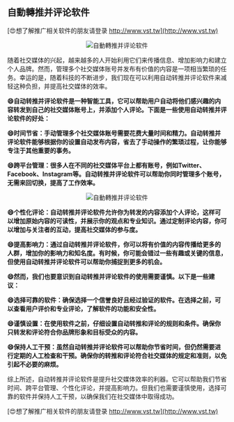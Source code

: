 ## **自動轉推并评论软件**

[😍想了解推广相关软件的朋友请登录 http://www.vst.tw](http://www.vst.tw)

 <center><img src="https://vst.tw/MP4/tuiguang/png/6.png" alt="自動轉推并评论软件"></center>

随着社交媒体的兴起，越来越多的人开始利用它们来传播信息、增加影响力和建立个人品牌。然而，管理多个社交媒体账号并发布有价值的内容是一项相当繁琐的任务。幸运的是，随着科技的不断进步，我们现在可以利用自动转推并评论软件来减轻这种负担，并提高社交媒体的效率。

**😄自动转推并评论软件是一种智能工具，它可以帮助用户自动将他们感兴趣的内容转发到自己的社交媒体账号上，并添加个人评论。下面是一些使用自动转推并评论软件的好处：**

**😄时间节省：手动管理多个社交媒体账号需要花费大量时间和精力。自动转推并评论软件能够根据你的设置自动发布内容，省去了手动操作的繁琐过程，让你能够专注于其他重要的事务。**

**😄跨平台管理：很多人在不同的社交媒体平台上都有账号，例如Twitter、Facebook、Instagram等。自动转推并评论软件可以帮助你同时管理多个账号，无需来回切换，提高了工作效率。**

 <center><img src="https://vst.tw/MP4/tuiguang/png/0.png" alt="自動轉推并评论软件"></center>

**😄个性化评论：自动转推并评论软件允许你为转发的内容添加个人评论，这样可以增加原始内容的可读性，并展示你的观点和专业知识。通过定制评论内容，你可以增加与关注者的互动，提高社交媒体的参与度。**

**😄提高影响力：通过自动转推并评论软件，你可以将有价值的内容传播给更多的人群，增加你的影响力和知名度。有时候，你可能会错过一些有趣或关键的信息，但使用自动转推并评论软件可以帮助你捕捉到更多的机会。**

**😄然而，我们也要意识到自动转推并评论软件的使用需要谨慎。以下是一些建议：**

**😄选择可靠的软件：确保选择一个信誉良好且经过验证的软件。在选择之前，可以查看用户评价和专业评论，了解软件的功能和安全性。**

**😄谨慎设置：在使用软件之前，仔细设置自动转推和评论的规则和条件。确保你只转发和评论符合你品牌形象和目标受众的内容。**

**😄保持人工干预：虽然自动转推并评论软件可以帮助你节省时间，但仍然需要进行定期的人工检查和干预。确保你的转推和评论符合社交媒体的规定和准则，以免引起不必要的麻烦。**

综上所述，自动转推并评论软件是提升社交媒体效率的利器。它可以帮助我们节省时间、跨平台管理、个性化评论，并提高影响力。但我们也需要谨慎使用，选择可靠的软件并保持人工干预，以确保我们在社交媒体中取得成功。

[😍想了解推广相关软件的朋友请登录 http://www.vst.tw](http://www.vst.tw)



